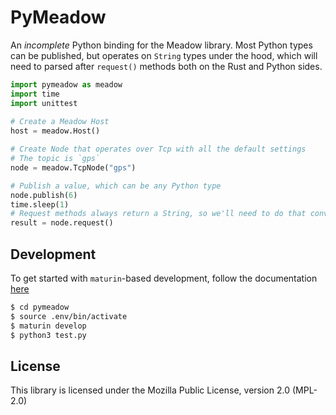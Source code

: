 # PyMeadow

An *incomplete* Python binding for the Meadow library. Most Python types can be published, but operates on `String` types under the hood, which will need to parsed after `request()` methods both on the Rust and Python sides.

```python
import pymeadow as meadow
import time
import unittest
    
# Create a Meadow Host
host = meadow.Host()

# Create Node that operates over Tcp with all the default settings
# The topic is `gps`
node = meadow.TcpNode("gps")

# Publish a value, which can be any Python type
node.publish(6)
time.sleep(1)
# Request methods always return a String, so we'll need to do that conversion explicitly
result = node.request()
```

## Development

To get started with `maturin`-based development, follow the documentation [here](https://www.maturin.rs/installation.html)

```sh
$ cd pymeadow
$ source .env/bin/activate
$ maturin develop
$ python3 test.py
```

## License

This library is licensed under the Mozilla Public License, version 2.0 (MPL-2.0)